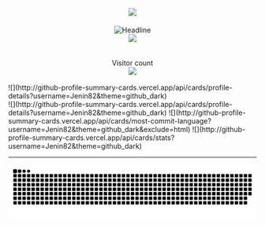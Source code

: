 <div align=center>
	<img src="https://github.com/saadeghi/saadeghi/blob/master/dino.gif?raw=true"  width="600px"/> <br><br>
	<img src="https://readme-typing-svg.herokuapp.com?color=%236FDA44&size=32&center=true&vCenter=true&width=600&height=50&lines=Hi+there+I'm+Jenin+%F0%9F%91%8B;Full+stack+developer;Problem+Solver;Open-Source+Enthusiast" alt="Headline" />
</div>
<div align=center>
	<img src="https://wakatime.com/badge/user/4f2d4210-321d-4c21-8976-9fd2eb677960.svg" />
</div>
<p align="center">
	<br>Visitor count<br>
	<img src="https://profile-counter.glitch.me/Jenin82/count.svg" />
</p>
<div>
![](http://github-profile-summary-cards.vercel.app/api/cards/profile-details?username=Jenin82&theme=github_dark)
</div>
![](http://github-profile-summary-cards.vercel.app/api/cards/profile-details?username=Jenin82&theme=github_dark)
![](http://github-profile-summary-cards.vercel.app/api/cards/most-commit-language?username=Jenin82&theme=github_dark&exclude=html)
![](http://github-profile-summary-cards.vercel.app/api/cards/stats?username=Jenin82&theme=github_dark)
<!-- <div align=center>
	<br>
	<h1>Contribution Activity</h1>
	<img src="https://github-readme-stats.vercel.app/api?username=Jenin82&title_color=6FDA44&text_color=FFFFFF&show_icons=true&icon_color=6FDA44&include_all_commits=true&count_private=true&theme=dark" alt="GitHub Stats" height="200" />
	<br>
	<img src="https://github-readme-streak-stats.herokuapp.com/?user=Jenin82&theme=dark&date_format=j%20M%5B%20Y%5D&currStreakLabel=6FDA44&fire=6FDA44&ring=6FDA44" alt="GitHub Streak Stats" height="200" />
	<br>
	<br>
</div> -->

---

<!-- Grid Snake -->
<p align="center">
  <img  src="https://raw.githubusercontent.com/Elanza-48/Elanza-48/main/resources/img/github-contribution-grid-snake.svg"
    alt="example" />
</p>

<!---
Jenin82/Jenin82 is a ✨ special ✨ repository because its `README.md` (this file) appears on your GitHub profile.
You can click the Preview link to take a look at your changes.
--->

